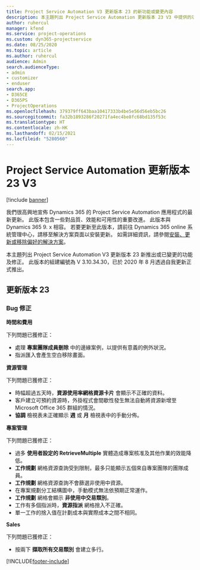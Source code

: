```yaml
---
title: Project Service Automation V3 更新版本 23 的新功能或變更內容
description: 本主題列出 Project Service Automation 更新版本 23 V3 中提供的功能和修正。
author: ruhercul
manager: kfend
ms.service: project-operations
ms.custom: dyn365-projectservice
ms.date: 08/25/2020
ms.topic: article
ms.author: ruhercul
audience: Admin
search.audienceType:
- admin
- customizer
- enduser
search.app:
- D365CE
- D365PS
- ProjectOperations
ms.openlocfilehash: 379379ff643baa10417333b4be5e56d56eb5bc26
ms.sourcegitcommit: fa32b1893286f20271fa4ec4be8fc68bd135f53c
ms.translationtype: HT
ms.contentlocale: zh-HK
ms.lasthandoff: 02/15/2021
ms.locfileid: "5280560"
---
```

# <a name="project-service-automation-update-release-23-v3"></a>Project Service Automation 更新版本 23 V3

[!include [banner](../includes/psa-now-project-operations.md)]

我們很高興地宣佈 Dynamics 365 的 Project Service Automation 應用程式的最新更新。 此版本包含一些對品質、效能和可用性的重要改進。 此版本與 Dynamics 365 9. x 相容。 若要更新至此版本，請前往 Dynamics 365 online 系統管理中心，請移至解決方案頁面以安裝更新。 如需詳細資訊，請參閱[安裝、更新或移除偏好的解決方案](https://docs.microsoft.com/power-platform/admin/install-remove-preferred-solution)。

本主題列出 Project Service Automation V3 更新版本 23 新推出或已變更的功能及修正。 此版本的組建編號為 V 3.10.34.30，已於 2020 年 8 月透過自我更新正式推出。

## <a name="update-release-23"></a>更新版本 23

### <a name="bug-fixes"></a>Bug 修正

**時間和費用**

下列問題已獲修正：
- 處理 **專案團隊成員刪除** 中的邊緣案例，以提供有意義的例外狀況。
- 指派匯入會產生空白移除畫面。

**資源管理**

下列問題已獲修正：

- 時幅超過五天時，**資源使用率網格資源卡片** 會顯示不正確的資料。
- 客戶建立可預約資源時，外掛程式會間歇性發生無法自動將資源新增至 Microsoft Office 365 群組的情況。
- **協調** 檢視表未正確顯示 **週** 或 **月** 檢視表中的手動分佈。

**專案管理**

下列問題已獲修正：

- 過多 **使用者設定的 RetrieveMultiple** 實體造成專案核准及其他作業的效能降低。
- **工作規劃** 網格資源查詢受到限制，最多只能顯示五個來自專案團隊的團隊成員。 
- **工作規劃** 網格資源查詢不會篩選非使用中資源。
- 在專案規劃分工結構圖中，手動模式無法依預期正常運作。
- **工作規劃** 網格會顯示 **非使用中交易類別**。
- 工作有多個指派時，**資源指派** 網格捨入不正確。
- 單一工作的捨入值在計劃成本與實際成本之間不相同。

**Sales**

下列問題已獲修正：

- 按兩下 **擷取所有交易類別** 會建立多行。


[!INCLUDE[footer-include](../includes/footer-banner.md)]